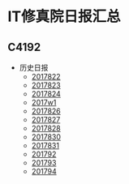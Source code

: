 IT修真院日报汇总
==
C4192
--

- 历史日报
	- [2017822](/2017822)
	- [2017823](/2017823)
	- [2017824](/2017824)
	- [2017w1](/2017w1)
	- [2017826](/2017826)
	- [2017827](/2017827)
	- [2017828](/2017828)
	- [2017830](/2017830)
	- [2017831](/2017831)
	- [201792](/201792)
	- [201793](/201793)
	- [201794](/201794)
